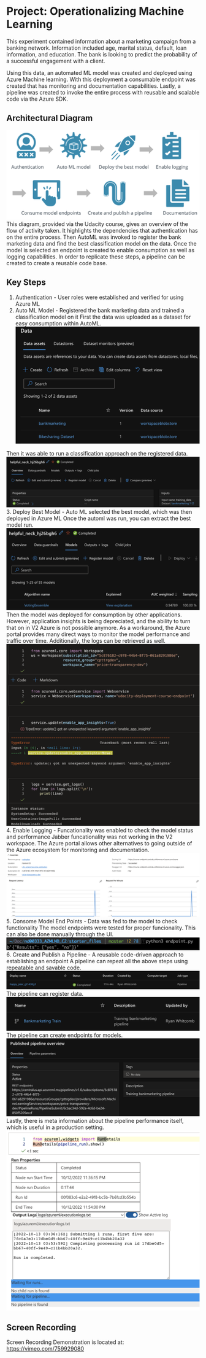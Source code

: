 # Project: Operationalizing Machine Learning
This experiment contained information about a marketing campaign from a banking network. Information included age, marital status, default, loan information, and education. The bank is looking to predict the probability of a successful engagement with a client.

Using this data, an automated ML model was created and deployed using Azure Machine learning.  With this deployment a consumable endpoint was created that has monitoring and documentation capabilities.  Lastly, a pipeline was created to invoke the entire process with reusable and scalable code via the Azure SDK.

## Architectural Diagram
![arch_diag](images/architecture_diagram.png)
This diagram, provided via the Udacity course, gives an overview of the flow of activity taken. It highlights the dependencies that authentication has on the entire process.  Then AutoML was invoked to register the bank marketing data and find the  best classification model on the data.  Once the model is selected an endpoint is created to enable consumption as well as logging capabilities. In order to replicate these steps, a pipeline can be created to create a reusable code base.

## Key Steps
1. Authentication - User roles were established and verified for using Azure ML
2. Auto ML Model - Registered the bank marketing data and trained a classification model on it
First the data was uploaded as a dataset for easy consumption within AutoML.
![dataset_verification](images/dataset_verification.png)

Then it was able to run a classification approach on the registered data.
![automl_success](images/automl_success.png)
3. Deploy Best Model - Auto ML selected the best model, which was then deployed in Azure ML
Once the automl was run, you can extract the best model run.
![top_model](images/top_model.png)
Then the model was deployed for consumption by other applications.  However, application insights is being depreciated, and the ability to turn that on in V2 Azure is not possible anymore.  As a workaround, the Azure portal provides many direct ways to monitor the model performance and traffic over time.  Additionally, the logs can be retrieved as well.
![service_status_and_update](images/service_status_and_update.png)
4. Enable Logging - Funcationality was enabled to check the model status and performance
Jabber funcationality was not working in the V2 workspace.  The Azure portal allows other alternatives to going outside of the Azure ecosystem for monitoring and documentation.
![app_insight_jabber](images/app_insight_jabber.png)
5. Consome Model End Points - Data was fed to the model to check functionality
The model endpoints were tested for proper funcionality.  This can also be done manually through the UI.
![endpoint_python_verification](images/endpoint_python_verification.png)
6. Create and Publish a Pipeline - A reusable code-driven approach to establishing an endpoint
A pipeline can repeat all the above steps using repeatable and savable code.
![completed_pipeline](images/completed_pipeline.png)
The pipeline can register data.
![pipeline_dataset](images/pipeline_dataset.png)
The pipeline can create endpoints for models.
![pipeline_overview](images/pipeline_overview.png)
Lastly, there is meta information about the pipeline performance itself, which is useful in a production setting.
![pipeline_run_details](images/pipeline_run_details.png)

## Screen Recording
Screen Recording Demonstration is located at: https://vimeo.com/759929080
